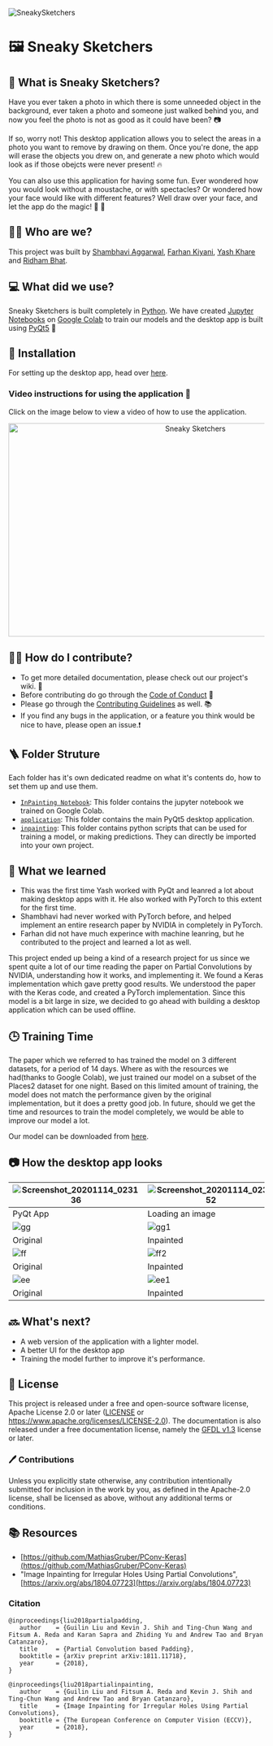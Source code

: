 ![SneakySketchers](https://socialify.git.ci/yashk2000/SneakySketchers/image?description=1&descriptionEditable=Make%20your%20almost%20perfect%20photos%2C%20perfect!&font=Source%20Code%20Pro&forks=1&issues=1&language=1&owner=1&pattern=Circuit%20Board&pulls=1&stargazers=1&theme=Dark)

# 🖼️ Sneaky Sketchers

## 🙋 What is Sneaky Sketchers?

Have you ever taken a photo in which there is some unneeded object in the background, ever taken a photo and someone just walked behind you, and now you feel the photo is not as good as it could have been? 📷 

If so, worry not! This desktop application allows you to select the areas in a photo you want to remove by drawing on them. Once you're done, the app will erase the objects you drew on, and generate a new photo which would look as if those obejcts were never present! 🔥

You can also use this application for having some fun. Ever wondered how you would look without a moustache, or with spectacles? Or wondered how your face would like with different features? Well draw over your face, and let the app do the magic! 👦 👧

## 👨‍🏭 Who are we?
This project was built by [Shambhavi Aggarwal](https://github.com/agg-shambhavi), [Farhan Kiyani](https://github.com/farhan2742), [Yash Khare](https://github.com/yashk2000) and [Ridham Bhat](https://github.com/ridhambhat).

## 💻 What did we use?
Sneaky Sketchers is built completely in [Python](https://www.python.org/). We have created [Jupyter Notebooks](https://jupyter.org/) on [Google Colab](https://colab.research.google.com/) to train our models and the desktop app is built using [PyQt5](https://pypi.org/project/PyQt5/) 🐍

## :hammer: Installation 

For setting up the desktop app, head over [here](https://github.com/yashk2000/SneakySketchers/tree/main/application).

### Video instructions for using the application 🎥

Click on the image below to view a video of how to use the application. 

<div align="center">
    <a href="https://youtu.be/yhbVQI32spE"><img src="https://user-images.githubusercontent.com/41234408/99115100-eac7d480-2617-11eb-96c1-86f52501cb6e.png" width="720" height="420" alt="Sneaky Sketchers"></a>
</div>

## :man_technologist: How do I contribute?
- To get more detailed documentation, please check out our project's wiki. :book:
- Before contributing do go through the [Code of Conduct](https://github.com/yashk2000/SneakySketchers/blob/main/CODE_OF_CONDUCT.md) :wrench:
- Please go through the [Contributing Guidelines](https://github.com/yashk2000/SneakySketchers/blob/main/CONTRIBUTING.md) as well. 📚
- If you find any bugs in the application, or a feature you think would be nice to have, please open an issue.❗

## 🪜 Folder Struture 

Each folder has it's own dedicated readme on what it's contents do, how to set them up and use them. 

- [`InPainting Notebook`](https://github.com/yashk2000/SneakySketchers/tree/main/InPainting%20Notebook): This folder contains the jupyter notebook we trained on Google Colab. 
- [`application`](https://github.com/yashk2000/SneakySketchers/tree/main/application): This folder contains the main PyQt5 desktop application.  
- [`inpainting`](https://github.com/yashk2000/SneakySketchers/tree/main/inpainting): This folder contains python scripts that can be used for training a model, or making predictions. They can directly be imported into your own project. 

## 💭 What we learned 

- This was the first time Yash worked with PyQt and leanred a lot about making desktop apps with it. He also worked with PyTorch to this extent for the first time.  
- Shambhavi had never worked with PyTorch before, and helped implement an entire research paper by NVIDIA in completely in PyTorch. 
- Farhan did not have much experince with machine leanring, but he contributed to the project and learned a lot as well. 

This project ended up being a kind of a research project for us since we spent quite a lot of our time reading the paper on Partial Convolutions by NVIDIA, understanding how it works, and implementing it. We found a Keras implementation which gave pretty good results. We understood the paper with the Keras code, and created a PyTorch implementation. Since this model is a bit large in size, we decided to go ahead with building a desktop application which can be used offline.

## 🕒 Training Time

The paper which we referred to has trained the model on 3 different datasets, for a period of 14 days. Where as with the resources we had(thanks to Google Colab), we just trained our model on a subset of the Places2 dataset for one night. Based on this limited amount of training, the model does not match the performance given by the original implementation, but it does a pretty good job. In future, should we get the time and resources to train the model completely, we would be able to improve our model a lot.  

Our model can be downloaded from [here](https://drive.google.com/file/d/1_J-NgecLjU9PDvkmnJAo7-ghcQuqia2N/view?usp=sharing).

## 📷 How the desktop app looks 

| ![Screenshot_20201114_023136](https://user-images.githubusercontent.com/41234408/99120923-b6591600-2621-11eb-8995-4ba92802416c.png) | ![Screenshot_20201114_023152](https://user-images.githubusercontent.com/41234408/99120920-b48f5280-2621-11eb-8f48-c6a9b5c6df5b.png)  |
|---|---|
| PyQt App | Loading an image |
| ![gg](https://user-images.githubusercontent.com/41234408/99121621-ba396800-2622-11eb-9526-f57f67ebd687.png) | ![gg1](https://user-images.githubusercontent.com/41234408/99121620-b9083b00-2622-11eb-829e-499da1a7a449.png) |
| Original | Inpainted |
| ![ff](https://user-images.githubusercontent.com/41234408/99121719-ea810680-2622-11eb-9316-f8ab7fef7888.png) | ![ff2](https://user-images.githubusercontent.com/41234408/99121713-e8b74300-2622-11eb-87b8-823935ecf182.png) |
| Original | Inpainted |
| ![ee](https://user-images.githubusercontent.com/41234408/99121752-fc62a980-2622-11eb-92eb-e806539e4492.png) | ![ee1](https://user-images.githubusercontent.com/41234408/99121748-fa98e600-2622-11eb-942c-b3a5978a69c6.png) |
| Original | Inpainted |

## :soon: What's next? 

- A web version of the application with a lighter model. 
- A better UI for the desktop app
- Training the model further to improve it's performance. 

## 📜 License
This project is released under a free and open-source software license, Apache License 2.0 or later ([LICENSE](LICENSE) or https://www.apache.org/licenses/LICENSE-2.0). The documentation is also released under a free documentation license, namely the [GFDL v1.3](https://www.gnu.org/licenses/fdl-1.3.en.html) license or later.

### 🖊️ Contributions
Unless you explicitly state otherwise, any contribution intentionally submitted for inclusion in the work by you, as defined in the Apache-2.0 license, shall be licensed as above, without any additional terms or conditions.

## :books: Resources 

- [https://github.com/MathiasGruber/PConv-Keras](https://github.com/MathiasGruber/PConv-Keras)
- "Image Inpainting for Irregular Holes Using Partial Convolutions", [https://arxiv.org/abs/1804.07723](https://arxiv.org/abs/1804.07723)

### Citation

```
@inproceedings{liu2018partialpadding,
   author    = {Guilin Liu and Kevin J. Shih and Ting-Chun Wang and Fitsum A. Reda and Karan Sapra and Zhiding Yu and Andrew Tao and Bryan Catanzaro},
   title     = {Partial Convolution based Padding},
   booktitle = {arXiv preprint arXiv:1811.11718},   
   year      = {2018},
}
```

```
@inproceedings{liu2018partialinpainting,
   author    = {Guilin Liu and Fitsum A. Reda and Kevin J. Shih and Ting-Chun Wang and Andrew Tao and Bryan Catanzaro},
   title     = {Image Inpainting for Irregular Holes Using Partial Convolutions},
   booktitle = {The European Conference on Computer Vision (ECCV)},   
   year      = {2018},
}
```
